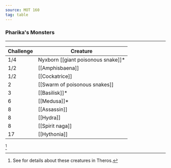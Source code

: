 ```yaml
---
source: MOT 160
tag: table
---
```


### Pharika's Monsters
---
|Challenge|Creature|
|----|------------|
|1/4|Nyxborn [[giant poisonous snake]]* |
|1/2|[[Amphisbaena]]|
|1/2|[[Cockatrice]]|
|2|[[Swarm of poisonous snakes]]|
|3|[[Basilisk]]* |
|6|[[Medusa]]* |
|8|[[Assassin]]|
|8|[[Hydra]]|
|8|[[Spirit naga]]|
|17|[[Hythonia]]|
[^1] 

[^1]: See  for details about these creatures in Theros.
